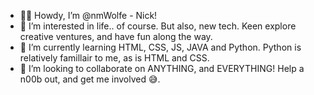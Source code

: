 - 👋🤠 Howdy, I’m @nmWolfe - Nick! 
- 👀 I’m interested in life.. of course. But also, new tech. Keen explore creative ventures, and have fun along the way. 
- 🌱 I’m currently learning HTML, CSS, JS, JAVA and Python. Python is relatively famillair to me, as is HTML and CSS. 
- 💞 I’m looking to collaborate on ANYTHING, and EVERYTHING! Help a n00b out, and get me involved 😅.

<!---
nmWolfe/nmWolfe is a ✨ special ✨ repository because its `README.md` (this file) appears on your GitHub profile.
You can click the Preview link to take a look at your changes.
--->
